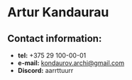 # Artur Kandaurau

## Contact information:
- **tel:** +375 29 100-00-01
- **e-mail:** kondaurov.archi@gmail.com 
- **Discord:** aarrttuurr
